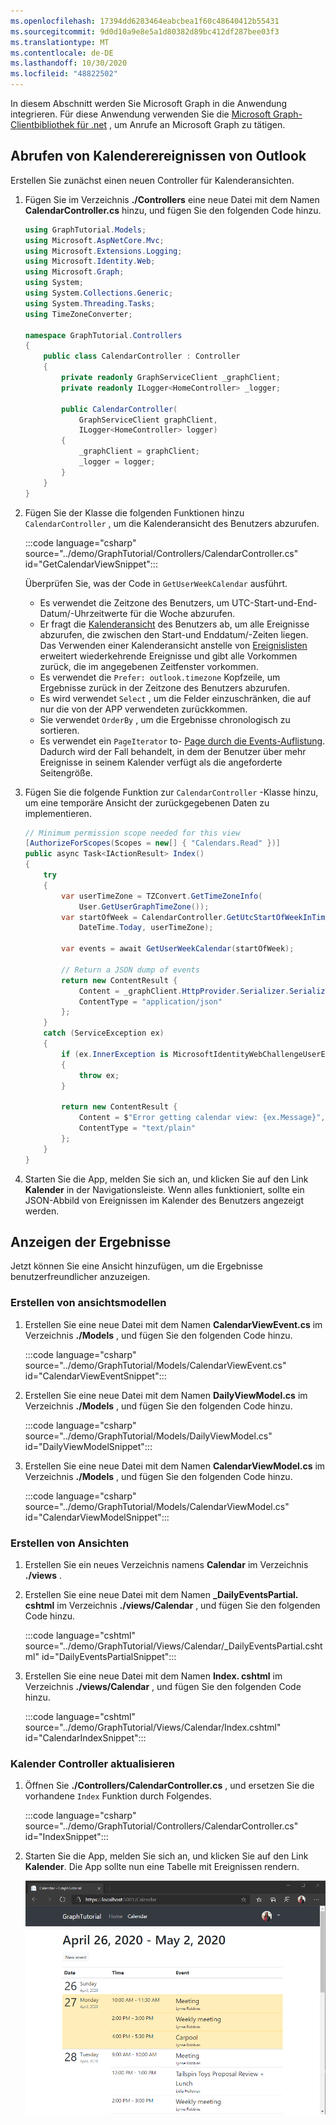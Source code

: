 ```yaml
---
ms.openlocfilehash: 17394dd6283464eabcbea1f60c48640412b55431
ms.sourcegitcommit: 9d0d10a9e8e5a1d80382d89bc412df287bee03f3
ms.translationtype: MT
ms.contentlocale: de-DE
ms.lasthandoff: 10/30/2020
ms.locfileid: "48822502"
---
```

<!-- markdownlint-disable MD002 MD041 -->

In diesem Abschnitt werden Sie Microsoft Graph in die Anwendung integrieren. Für diese Anwendung verwenden Sie die [Microsoft Graph-Clientbibliothek für .net](https://github.com/microsoftgraph/msgraph-sdk-dotnet) , um Anrufe an Microsoft Graph zu tätigen.

## <a name="get-calendar-events-from-outlook"></a>Abrufen von Kalenderereignissen von Outlook

Erstellen Sie zunächst einen neuen Controller für Kalenderansichten.

1. Fügen Sie im Verzeichnis **./Controllers** eine neue Datei mit dem Namen **CalendarController.cs** hinzu, und fügen Sie den folgenden Code hinzu.

    ```csharp
    using GraphTutorial.Models;
    using Microsoft.AspNetCore.Mvc;
    using Microsoft.Extensions.Logging;
    using Microsoft.Identity.Web;
    using Microsoft.Graph;
    using System;
    using System.Collections.Generic;
    using System.Threading.Tasks;
    using TimeZoneConverter;

    namespace GraphTutorial.Controllers
    {
        public class CalendarController : Controller
        {
            private readonly GraphServiceClient _graphClient;
            private readonly ILogger<HomeController> _logger;

            public CalendarController(
                GraphServiceClient graphClient,
                ILogger<HomeController> logger)
            {
                _graphClient = graphClient;
                _logger = logger;
            }
        }
    }
    ```

1. Fügen Sie der Klasse die folgenden Funktionen hinzu `CalendarController` , um die Kalenderansicht des Benutzers abzurufen.

    :::code language="csharp" source="../demo/GraphTutorial/Controllers/CalendarController.cs" id="GetCalendarViewSnippet":::

    Überprüfen Sie, was der Code in `GetUserWeekCalendar` ausführt.

    - Es verwendet die Zeitzone des Benutzers, um UTC-Start-und-End-Datum/-Uhrzeitwerte für die Woche abzurufen.
    - Er fragt die [Kalenderansicht](/graph/api/calendar-list-calendarview?view=graph-rest-1.0) des Benutzers ab, um alle Ereignisse abzurufen, die zwischen den Start-und Enddatum/-Zeiten liegen. Das Verwenden einer Kalenderansicht anstelle von [Ereignislisten](/graph/api/user-list-events?view=graph-rest-1.0) erweitert wiederkehrende Ereignisse und gibt alle Vorkommen zurück, die im angegebenen Zeitfenster vorkommen.
    - Es verwendet die `Prefer: outlook.timezone` Kopfzeile, um Ergebnisse zurück in der Zeitzone des Benutzers abzurufen.
    - Es wird verwendet `Select` , um die Felder einzuschränken, die auf nur die von der APP verwendeten zurückkommen.
    - Sie verwendet `OrderBy` , um die Ergebnisse chronologisch zu sortieren.
    - Es verwendet ein `PageIterator` to- [Page durch die Events-Auflistung](/graph/sdks/paging). Dadurch wird der Fall behandelt, in dem der Benutzer über mehr Ereignisse in seinem Kalender verfügt als die angeforderte Seitengröße.

1. Fügen Sie die folgende Funktion zur `CalendarController` -Klasse hinzu, um eine temporäre Ansicht der zurückgegebenen Daten zu implementieren.

    ```csharp
    // Minimum permission scope needed for this view
    [AuthorizeForScopes(Scopes = new[] { "Calendars.Read" })]
    public async Task<IActionResult> Index()
    {
        try
        {
            var userTimeZone = TZConvert.GetTimeZoneInfo(
                User.GetUserGraphTimeZone());
            var startOfWeek = CalendarController.GetUtcStartOfWeekInTimeZone(
                DateTime.Today, userTimeZone);

            var events = await GetUserWeekCalendar(startOfWeek);

            // Return a JSON dump of events
            return new ContentResult {
                Content = _graphClient.HttpProvider.Serializer.SerializeObject(events),
                ContentType = "application/json"
            };
        }
        catch (ServiceException ex)
        {
            if (ex.InnerException is MicrosoftIdentityWebChallengeUserException)
            {
                throw ex;
            }

            return new ContentResult {
                Content = $"Error getting calendar view: {ex.Message}",
                ContentType = "text/plain"
            };
        }
    }
    ```

1. Starten Sie die App, melden Sie sich an, und klicken Sie auf den Link **Kalender** in der Navigationsleiste. Wenn alles funktioniert, sollte ein JSON-Abbild von Ereignissen im Kalender des Benutzers angezeigt werden.

## <a name="display-the-results"></a>Anzeigen der Ergebnisse

Jetzt können Sie eine Ansicht hinzufügen, um die Ergebnisse benutzerfreundlicher anzuzeigen.

### <a name="create-view-models"></a>Erstellen von ansichtsmodellen

1. Erstellen Sie eine neue Datei mit dem Namen **CalendarViewEvent.cs** im Verzeichnis **./Models** , und fügen Sie den folgenden Code hinzu.

    :::code language="csharp" source="../demo/GraphTutorial/Models/CalendarViewEvent.cs" id="CalendarViewEventSnippet":::

1. Erstellen Sie eine neue Datei mit dem Namen **DailyViewModel.cs** im Verzeichnis **./Models** , und fügen Sie den folgenden Code hinzu.

    :::code language="csharp" source="../demo/GraphTutorial/Models/DailyViewModel.cs" id="DailyViewModelSnippet":::

1. Erstellen Sie eine neue Datei mit dem Namen **CalendarViewModel.cs** im Verzeichnis **./Models** , und fügen Sie den folgenden Code hinzu.

    :::code language="csharp" source="../demo/GraphTutorial/Models/CalendarViewModel.cs" id="CalendarViewModelSnippet":::

### <a name="create-views"></a>Erstellen von Ansichten

1. Erstellen Sie ein neues Verzeichnis namens **Calendar** im Verzeichnis **./views** .

1. Erstellen Sie eine neue Datei mit dem Namen **_DailyEventsPartial. cshtml** im Verzeichnis **./views/Calendar** , und fügen Sie den folgenden Code hinzu.

    :::code language="cshtml" source="../demo/GraphTutorial/Views/Calendar/_DailyEventsPartial.cshtml" id="DailyEventsPartialSnippet":::

1. Erstellen Sie eine neue Datei mit dem Namen **Index. cshtml** im Verzeichnis **./views/Calendar** , und fügen Sie den folgenden Code hinzu.

    :::code language="cshtml" source="../demo/GraphTutorial/Views/Calendar/Index.cshtml" id="CalendarIndexSnippet":::

### <a name="update-calendar-controller"></a>Kalender Controller aktualisieren

1. Öffnen Sie **./Controllers/CalendarController.cs** , und ersetzen Sie die vorhandene `Index` Funktion durch Folgendes.

    :::code language="csharp" source="../demo/GraphTutorial/Controllers/CalendarController.cs" id="IndexSnippet":::

1. Starten Sie die App, melden Sie sich an, und klicken Sie auf den Link **Kalender**. Die App sollte nun eine Tabelle mit Ereignissen rendern.

    ![Ein Screenshot der Tabelle mit Ereignissen](./images/add-msgraph-01.png)
